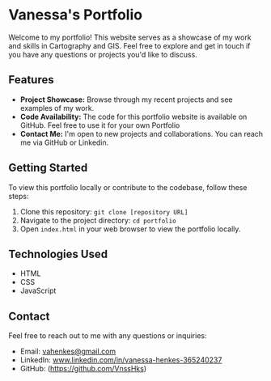 # Vanessa's Portfolio

Welcome to my portfolio! This website serves as a showcase of my work and skills in Cartography and GIS. Feel free to explore and get in touch if you have any questions or projects you'd like to discuss.

## Features

- **Project Showcase:** Browse through my recent projects and see examples of my work.
- **Code Availability:** The code for this portfolio website is available on GitHub. Feel free to use it for your own Portfolio
- **Contact Me:** I'm open to new projects and collaborations. You can reach me via GitHub or Linkedin.

## Getting Started

To view this portfolio locally or contribute to the codebase, follow these steps:

1. Clone this repository: `git clone [repository URL]`
2. Navigate to the project directory: `cd portfolio`
3. Open `index.html` in your web browser to view the portfolio locally.

## Technologies Used

- HTML
- CSS
- JavaScript

## Contact

Feel free to reach out to me with any questions or inquiries:

- Email: vahenkes@gmail.com
- LinkedIn: www.linkedin.com/in/vanessa-henkes-365240237
- GitHub: (https://github.com/VnssHks)

